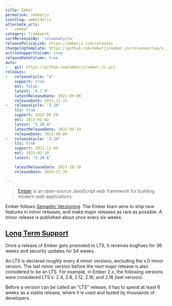 ```yaml
---
title: Ember
permalink: /emberjs
iconSlug: emberdotjs
alternate_urls:
-   /ember
category: framework
sortReleasesBy: 'releaseCycle'
releasePolicyLink: https://emberjs.com/releases
changelogTemplate: https://github.com/emberjs/ember.js/releases/tag/v__LATEST__
activeSupportColumn: true
releaseDateColumn: true
auto:
-   git: https://github.com/emberjs/ember.js.git
releases:
-   releaseCycle: "4"
    support: true
    eol: false
    latest: "4.7.0"
    latestReleaseDate: 2022-09-06
    releaseDate: 2021-11-15
-   releaseCycle: "3.28"
    lts: true
    support: 2022-08-29
    eol: 2023-01-02
    latest: "3.28.9"
    latestReleaseDate: 2022-04-19
    releaseDate: 2021-08-09
-   releaseCycle: "3.24"
    lts: true
    support: 2021-11-04
    eol: 2022-03-10
    latest: "3.24.6"

    latestReleaseDate: 2021-10-18
    releaseDate: 2020-12-28

---
```


> [Ember](https://emberjs.com) is an open-source JavaScript web framework for building modern web applications.

Ember follows [Semantic Versioning](https://semver.org/). The Ember team aims to ship new features in minor releases, and make major releases as rare as possible. A minor release is published about once every six weeks.

## [Long Term Support](https://emberjs.com/releases/lts/)

Once a release of Ember gets promoted to LTS, it receives bugfixes for 36 weeks and security updates for 54 weeks.  

An LTS is declared roughly every 4 minor versions, excluding the x.0 minor version. The last minor version before the next major release is also considered to be an LTS. For example, in Ember 2.x, the following versions were considered LTS's: 2.4, 2.8, 2.12, 2.16, and 2.18 (last version).  

Before a version can be called an "LTS" release, it has to spend at least 6 weeks as a stable release, where it is used and tested by thousands of developers.
